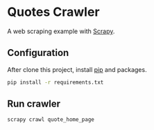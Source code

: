 # Quotes Crawler

A web scraping example with [Scrapy](https://scrapy.org/).

## Configuration

After clone this project, install [pip](https://pip.pypa.io/en/stable/) and packages.

```bash
pip install -r requirements.txt
```


## Run crawler 

```bash
scrapy crawl quote_home_page
```